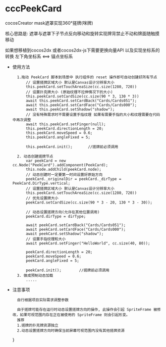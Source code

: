 # cccPeekCard
cocosCreator mask遮罩实现360°搓牌(咪牌)

核心思路是: 遮罩与遮罩下子节点反向移动和旋转实现牌背禁止不动和牌面随触摸移动

如果想移植到cocos2dx 或者cocos2dx-js下需要更换向量API 以及实现坐标系的转换 左下角坐标系 <==> 锚点坐标系

- 使用方法

        1.拖动 PeekCard 脚本到场景中 执行组件的 reset 操作即可自动创建好所有节点
            // 设置搓牌区域大小 默认是Canvas设计分辨率大小
            this.peekCard.setTouchAreaSize(cc.size(1280, 720))
            // 设置扑克牌大小 (原始纹理不拉伸情况下的大小)
            this.peekCard.setCardSize(cc.size(90 * 3, 130 * 3))
            await this.peekCard.setCardBack("Cards/Cards051");
            await this.peekCard.setCardFace("Cards/Cards000");
            await this.peekCard.setShadow("shadow");
            // 没有特殊需求时不需要设置手指纹理 如果有需要手指的大小和纹理需要在代码中再次调整
            await this.peekCard.setFinger(null);
            this.peekCard.directionLength = 20;
            this.peekCard.moveSpeed = 0.6;
            this.peekCard.angleFixed = 5;

            this.peekCard.init();       //搓牌前必须调用

        2. 动态创建搓牌节点
            var peekCard = new cc.Node("PeekCard").addComponent(PeekCard);
            this.node.addChild(peekCard.node);
            // 动态创建时一定要第一时间设置好原始方向
            peekCard._originalDir = peekCard._dirType = PeekCard.DirType.vertical;
            // 设置搓牌区域大小 默认是Canvas设计分辨率大小
            this.peekCard.setTouchAreaSize(cc.size(1280, 720))
            // 优先设置牌大小
            peekCard.setCardSize(cc.size(90 * 3 - 20, 130 * 3 - 30));
    
            // 动态设置搓牌方向(允许在其他位置调用)
            peekCard.dirType = dirType;
            
            await peekCard.setCardBack("Cards/Cards051");
            await peekCard.setCardFace("Cards/Cards000");
            await peekCard.setShadow("shadow");
            // 设置手指纹理和大小
            await peekCard.setFinger("HelloWorld", cc.size(40, 80));
    
            peekCard.directionLength = 20;
            peekCard.moveSpeed = 0.6;
            peekCard.angleFixed = 5;
    
            peekCard.init();        //搓牌前必须调用
        3. 做成预制动态加载
            .....

- 注意事项

        自行根据项目实际需求调整参数

        由于搓牌可能存在运行时动态设置搓牌方向的操作, 此操作会引起 SpriteFrame 被修改，如果可视范围内存在正在被使用的 SpriteFrame 则会引起形变。
        推荐 
        1.搓牌的扑克牌资源独立
        2.动态设置搓牌方向时确保当前屏幕可视范围内没有其他搓牌资源

    }
